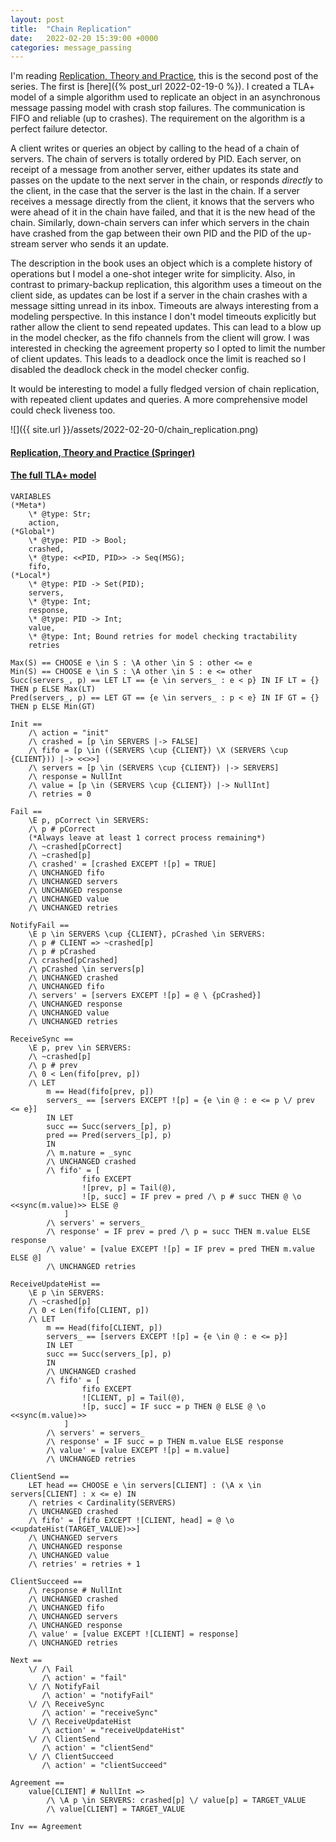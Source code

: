 ```yaml
---
layout: post
title:  "Chain Replication"
date:   2022-02-20 15:39:00 +0000
categories: message_passing
---
```


I'm reading [Replication, Theory and Practice](https://link.springer.com/book/10.1007/978-3-642-11294-2), this is the second post of the series. The first is [here]({% post_url 2022-02-19-0 %}). I created a TLA+ model of a simple algorithm used to replicate an object in an asynchronous message passing model with crash stop failures. The communication is FIFO and reliable (up to crashes). The requirement on the algorithm is a perfect failure detector.

A client writes or queries an object by calling to the head of a chain of servers. The chain of servers is totally ordered by PID. Each server, on receipt of a message from another server, either updates its state and passes on the update to the next server in the chain, or responds _directly_ to the client, in the case that the server is the last in the chain. If a server receives a message directly from the client, it knows that the servers who were ahead of it in the chain have failed, and that it is the new head of the chain. Similarly, down-chain servers can infer which servers in the chain have crashed from the gap between their own PID and the PID of the up-stream server who sends it an update.

The description in the book uses an object which is a complete history of operations but I model a one-shot integer write for simplicity. Also, in contrast to primary-backup replication, this algorithm uses a timeout on the client side, as updates can be lost if a server in the chain crashes with a message sitting unread in its inbox. Timeouts are always interesting from a modeling perspective. In this instance I don't model timeouts explicitly but rather allow the client to send repeated updates. This can lead to a blow up in the model checker, as the fifo channels from the client will grow. I was interested in checking the agreement property so I opted to limit the number of client updates. This leads to a deadlock once the limit is reached so I disabled the deadlock check in the model checker config.

It would be interesting to model a fully fledged version of chain replication, with repeated client updates and queries. A more comprehensive model could check liveness too.

![]({{ site.url }}/assets/2022-02-20-0/chain_replication.png)

#### [Replication, Theory and Practice (Springer)](https://link.springer.com/book/10.1007/978-3-642-11294-2)

#### [The full TLA+ model](https://github.com/danwt/chain-replication)

```
VARIABLES
(*Meta*)
    \* @type: Str;
    action,
(*Global*)
    \* @type: PID -> Bool;
    crashed,
    \* @type: <<PID, PID>> -> Seq(MSG);
    fifo,
(*Local*)
    \* @type: PID -> Set(PID);
    servers,
    \* @type: Int; 
    response,
    \* @type: PID -> Int;
    value,
    \* @type: Int; Bound retries for model checking tractability
    retries

Max(S) == CHOOSE e \in S : \A other \in S : other <= e
Min(S) == CHOOSE e \in S : \A other \in S : e <= other
Succ(servers_, p) == LET LT == {e \in servers_ : e < p} IN IF LT = {} THEN p ELSE Max(LT)
Pred(servers_, p) == LET GT == {e \in servers_ : p < e} IN IF GT = {} THEN p ELSE Min(GT)

Init == 
    /\ action = "init"
    /\ crashed = [p \in SERVERS |-> FALSE]
    /\ fifo = [p \in ((SERVERS \cup {CLIENT}) \X (SERVERS \cup {CLIENT})) |-> <<>>]
    /\ servers = [p \in (SERVERS \cup {CLIENT}) |-> SERVERS]
    /\ response = NullInt
    /\ value = [p \in (SERVERS \cup {CLIENT}) |-> NullInt]
    /\ retries = 0

Fail ==
    \E p, pCorrect \in SERVERS: 
    /\ p # pCorrect
    (*Always leave at least 1 correct process remaining*)
    /\ ~crashed[pCorrect]
    /\ ~crashed[p]
    /\ crashed' = [crashed EXCEPT ![p] = TRUE]
    /\ UNCHANGED fifo
    /\ UNCHANGED servers
    /\ UNCHANGED response
    /\ UNCHANGED value
    /\ UNCHANGED retries

NotifyFail ==
    \E p \in SERVERS \cup {CLIENT}, pCrashed \in SERVERS:
    /\ p # CLIENT => ~crashed[p]
    /\ p # pCrashed
    /\ crashed[pCrashed]
    /\ pCrashed \in servers[p]
    /\ UNCHANGED crashed
    /\ UNCHANGED fifo
    /\ servers' = [servers EXCEPT ![p] = @ \ {pCrashed}]
    /\ UNCHANGED response
    /\ UNCHANGED value
    /\ UNCHANGED retries

ReceiveSync ==
    \E p, prev \in SERVERS:
    /\ ~crashed[p]
    /\ p # prev
    /\ 0 < Len(fifo[prev, p])
    /\ LET 
        m == Head(fifo[prev, p])
        servers_ == [servers EXCEPT ![p] = {e \in @ : e <= p \/ prev <= e}]
        IN LET
        succ == Succ(servers_[p], p)
        pred == Pred(servers_[p], p)
        IN
        /\ m.nature = _sync
        /\ UNCHANGED crashed
        /\ fifo' = [
                fifo EXCEPT 
                ![prev, p] = Tail(@),
                ![p, succ] = IF prev = pred /\ p # succ THEN @ \o <<sync(m.value)>> ELSE @
            ]
        /\ servers' = servers_
        /\ response' = IF prev = pred /\ p = succ THEN m.value ELSE response
        /\ value' = [value EXCEPT ![p] = IF prev = pred THEN m.value ELSE @]
        /\ UNCHANGED retries

ReceiveUpdateHist ==
    \E p \in SERVERS:
    /\ ~crashed[p]
    /\ 0 < Len(fifo[CLIENT, p])
    /\ LET
        m == Head(fifo[CLIENT, p])
        servers_ == [servers EXCEPT ![p] = {e \in @ : e <= p}]
        IN LET
        succ == Succ(servers_[p], p)
        IN
        /\ UNCHANGED crashed
        /\ fifo' = [
                fifo EXCEPT 
                ![CLIENT, p] = Tail(@),
                ![p, succ] = IF succ = p THEN @ ELSE @ \o <<sync(m.value)>>
            ]
        /\ servers' = servers_
        /\ response' = IF succ = p THEN m.value ELSE response
        /\ value' = [value EXCEPT ![p] = m.value]
        /\ UNCHANGED retries

ClientSend == 
    LET head == CHOOSE e \in servers[CLIENT] : (\A x \in servers[CLIENT] : x <= e) IN
    /\ retries < Cardinality(SERVERS)
    /\ UNCHANGED crashed
    /\ fifo' = [fifo EXCEPT ![CLIENT, head] = @ \o <<updateHist(TARGET_VALUE)>>]
    /\ UNCHANGED servers
    /\ UNCHANGED response
    /\ UNCHANGED value
    /\ retries' = retries + 1

ClientSucceed == 
    /\ response # NullInt
    /\ UNCHANGED crashed
    /\ UNCHANGED fifo
    /\ UNCHANGED servers
    /\ UNCHANGED response
    /\ value' = [value EXCEPT ![CLIENT] = response]
    /\ UNCHANGED retries

Next ==
    \/ /\ Fail
       /\ action' = "fail"
    \/ /\ NotifyFail
       /\ action' = "notifyFail"
    \/ /\ ReceiveSync
       /\ action' = "receiveSync"
    \/ /\ ReceiveUpdateHist
       /\ action' = "receiveUpdateHist"
    \/ /\ ClientSend
       /\ action' = "clientSend"
    \/ /\ ClientSucceed
       /\ action' = "clientSucceed"

Agreement ==
    value[CLIENT] # NullInt => 
        /\ \A p \in SERVERS: crashed[p] \/ value[p] = TARGET_VALUE
        /\ value[CLIENT] = TARGET_VALUE

Inv == Agreement
```
